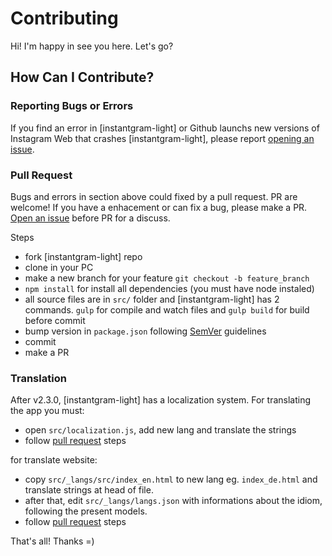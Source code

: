 # Contributing

Hi! I'm happy in see you here. Let's go?

## How Can I Contribute?

### Reporting Bugs or Errors

If you find an error in [instantgram-light] or Github launchs new versions of Instagram Web that crashes [instantgram-light], please report [opening an issue][1].

### Pull Request

Bugs and errors in section above could fixed by a pull request. PR are welcome! If you have a enhacement or can fix a bug, please make a PR. [Open an issue][1] before PR for a discuss.

Steps
- fork [instantgram-light] repo
- clone in your PC
- make a new branch for your feature `git checkout -b feature_branch` 
- `npm install` for install all dependencies (you must have node instaled)
- all source files are in `src/` folder and [instantgram-light] has 2 commands. `gulp` for compile and watch files and `gulp build` for build before commit
- bump version in `package.json` following [SemVer](http://semver.org) guidelines
- commit
- make a PR

### Translation

After v2.3.0, [instantgram-light] has a localization system. For translating the app you must:

- open `src/localization.js`, add new lang and translate the strings
- follow [pull request](#pull-request) steps

for translate website:

- copy `src/_langs/src/index_en.html` to new lang eg. `index_de.html` and translate strings at head of file.
- after that, edit `src/_langs/langs.json` with informations about the idiom, following the present models.
- follow [pull request](#pull-request) steps

That's all! Thanks =)

[1]:https://github.com/ThinkBIG-Company/instantgram-light/issues/new

